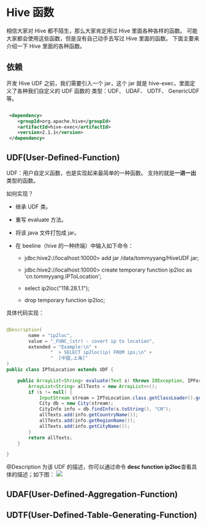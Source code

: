 # Hive 函数
相信大家对 Hive 都不陌生，那么大家肯定用过 Hive 里面各种各样的函数。
可能大家都会使用这些函数，但是没有自己动手去写过 Hive 里面的函数。
下面主要来介绍一下 Hive 里面的各种函数。


## 依赖
开发 Hive UDF 之前，我们需要引入一个 jar，这个 jar 就是 hive-exec，里面定义了各种我们自定义的 UDF 函数的
类型：UDF、 UDAF、 UDTF、 GenericUDF 等。

```xml

 <dependency>
    <groupId>org.apache.hive</groupId>
    <artifactId>hive-exec</artifactId>
    <version>2.1.1</version>
 </dependency>

```


## UDF(User-Defined-Function)
UDF：用户自定义函数，也是实现起来最简单的一种函数。
支持的就是**一进一出**类型的函数。

如何实现？

- 继承 UDF 类。

- 重写 evaluate 方法。

- 将该 java 文件打包成 jar。

- 在 beeline（hive 的一种终端）中输入如下命令：
    
    - jdbc:hive2://localhost:10000> add jar /data/tommyyang/HiveUDF.jar;
    
    - jdbc:hive2://localhost:10000> create temporary function ip2loc as 'cn.tommyyang.IPToLocation';
    
    - select ip2loc("118.28.1.1");
    
    - drop temporary function ip2loc;

具体代码实现：

```java

@Description(
        name = "ip2loc",
        value = "_FUNC_(str) - covert ip to location",
        extended = "Example:\n" +
                "  > SELECT ip2loc(ip) FROM ips;\n" +
                "  [中国,上海]"
)
public class IPToLocation extends UDF {

    public ArrayList<String> evaluate(Text s) throws IOException, IPFormatException {
        ArrayList<String> allTexts = new ArrayList<>();
        if (s != null) {
            InputStream stream = IPToLocation.class.getClassLoader().getResourceAsStream("ipipfree.ipdb");
            City db = new City(stream);
            CityInfo info = db.findInfo(s.toString(), "CN");
            allTexts.add(info.getCountryName());
            allTexts.add(info.getRegionName());
            allTexts.add(info.getCityName());
        }
        return allTexts;
    }

}

```

@Description 为该 UDF 的描述，你可以通过命令 **desc function ip2loc**查看具体的描述；如下图：
<img src="https://blog.tommyyang.cn/img/bigdata/hive/hive-udf-1.png">

## UDAF(User-Defined-Aggregation-Function)

## UDTF(User-Defined-Table-Generating-Function)

